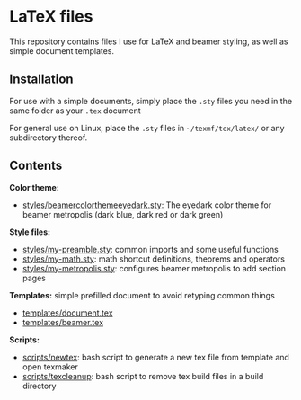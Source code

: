 # LaTeX files

This repository contains files I use for LaTeX and beamer styling, as well
as simple document templates.

## Installation

For use with a simple documents, simply place the `.sty` files you need in
the same folder as your `.tex` document

For general use on Linux, place the `.sty` files in `~/texmf/tex/latex/` or any subdirectory thereof.

## Contents

**Color theme:**
- [styles/beamercolorthemeeyedark.sty](./styles/beamercolorthemeeyedark.sty): The eyedark color theme for beamer metropolis (dark blue, dark red or dark green)

**Style files:**
- [styles/my-preamble.sty](./styles/my-preamble.sty): common imports and some useful functions
- [styles/my-math.sty](./styles/my-math.sty): math shortcut definitions, theorems and operators
- [styles/my-metropolis.sty](./styles/my-math.sty): configures beamer metropolis to add section pages

**Templates:** simple prefilled document to avoid retyping common things
- [templates/document.tex](./template/document.tex)
- [templates/beamer.tex](./template/document.tex)

**Scripts:**
- [scripts/newtex](./scripts/newtex): bash script to generate a new tex file from template and open texmaker
- [scripts/texcleanup](./scripts/texcleanup): bash script to remove tex build files in a build directory
